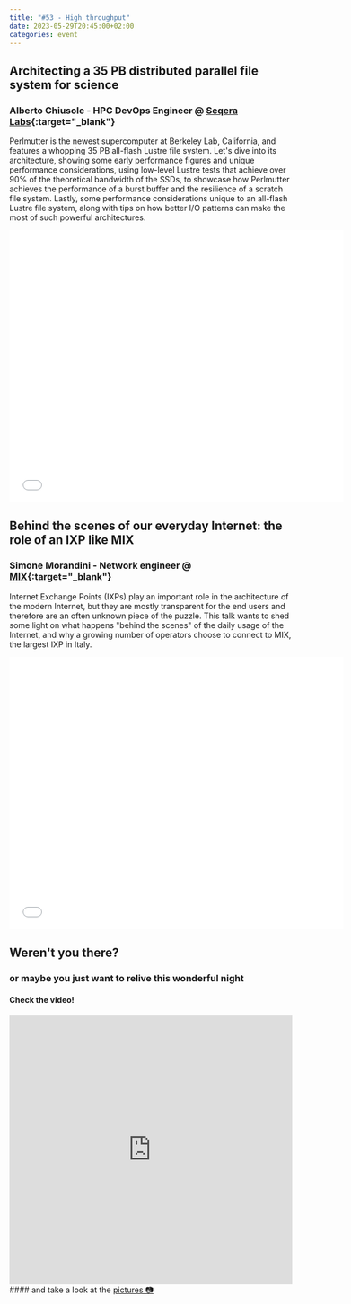 ```yaml
---
title: "#53 - High throughput"
date: 2023-05-29T20:45:00+02:00
categories: event
---
```


## Architecting a 35 PB distributed parallel file system for science

### Alberto Chiusole - HPC DevOps Engineer @ [Seqera Labs](//seqera.io){:target="\_blank"}

Perlmutter is the newest supercomputer at Berkeley Lab, California, and features a whopping 35 PB all-flash Lustre file system. Let's dive into its architecture, showing some early performance figures and unique performance considerations, using low-level Lustre tests that achieve over 90% of the theoretical bandwidth of the SSDs, to showcase how Perlmutter achieves the performance of a burst buffer and the resilience of a scratch file system. Lastly, some performance considerations unique to an all-flash Lustre file system, along with tips on how better I/O patterns can make the most of such powerful architectures.

<iframe src="//www.slideshare.net/slideshow/embed_code/key/6eCTERXumMgchB" width="595" height="485" frameborder="0" marginwidth="0" marginheight="0" scrolling="no" allowfullscreen> </iframe>

## Behind the scenes of our everyday Internet: the role of an IXP like MIX

### Simone Morandini - Network engineer @ [MIX](//mix-it.net){:target="\_blank"}

Internet Exchange Points (IXPs) play an important role in the architecture of the modern Internet, but they are mostly transparent for the end users and therefore are an often unknown piece of the puzzle. This talk wants to shed some light on what happens "behind the scenes" of the daily usage of the Internet, and why a growing number of operators choose to connect to MIX, the largest IXP in Italy.

<iframe src="//www.slideshare.net/slideshow/embed_code/key/gIvkSAL90KPerw" width="595" height="485" frameborder="0" marginwidth="0" marginheight="0" scrolling="no" allowfullscreen> </iframe>

## Weren't you there?

### or maybe you just want to relive this wonderful night

<section class="fb-links">

#### Check the video!

<iframe width="100%" height="480px" src="https://www.youtube.com/embed/O3MjD_i219A" frameborder="0" allow="accelerometer; autoplay; clipboard-write; encrypted-media; gyroscope; picture-in-picture" allowfullscreen></iframe>
#### and take a look at the <a id="fb_photo_album" class="btn-facebook" target="_blank" href="//bit.ly/ST53p">pictures &#128247;</a>

</section>

